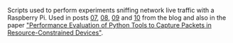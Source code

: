 Scripts used to perform experiments sniffing network live traffic with a Raspberry Pi. Used in posts [07](https://otavioolsilva.github.io/posts/research-07/), [08](https://otavioolsilva.github.io/posts/research-08/), [09](https://otavioolsilva.github.io/posts/research-09/) and [10](https://otavioolsilva.github.io/posts/research-10/) from the blog and also in the paper ["Performance Evaluation of Python Tools to Capture Packets in Resource-Constrained Devices"](https://github.com/otavioolsilva/wperformance-2025).
